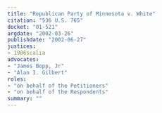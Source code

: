 ```yaml
---
title: "Republican Party of Minnesota v. White"
citation: "536 U.S. 765"
docket: "01-521"
argdate: "2002-03-26"
publishdate: "2002-06-27"
justices:
- 1986scalia
advocates:
- "James Bopp, Jr"
- "Alan I. Gilbert"
roles:
- "on behalf of the Petitioners"
- "on behalf of the Respondents"
summary: ""
---
```


